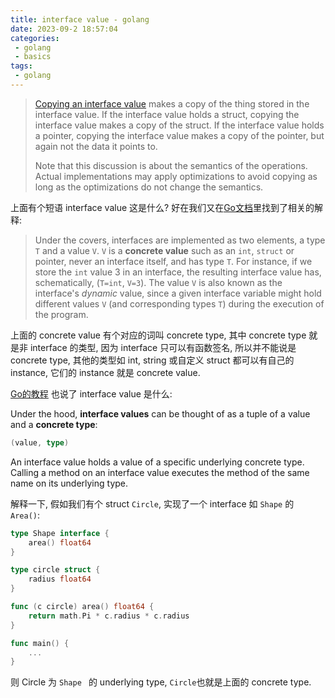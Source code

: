 ```yaml
---
title: interface value - golang
date: 2023-09-2 18:57:04
categories:
 - golang
 - basics
tags:
 - golang
---
```


> [Copying an interface value](https://stackoverflow.com/a/37851764/16317008) makes a copy of the thing stored in the interface value. If the interface value holds a struct, copying the interface value makes a copy of the struct. If the interface value holds a pointer, copying the interface value makes a copy of the pointer, but again not the data it points to.
>
> Note that this discussion is about the semantics of the operations. Actual implementations may apply optimizations to avoid copying as long as the optimizations do not change the semantics.

上面有个短语 interface value 这是什么? 好在我们又在[Go文档](https://go.dev/doc/faq)里找到了相关的解释:

> Under the covers, interfaces are implemented as two elements, a type `T` and a value `V`. `V` is a **concrete value** such as an `int`, `struct` or pointer, never an interface itself, and has type `T`. For instance, if we store the `int` value 3 in an interface, the resulting interface value has, schematically, (`T=int`, `V=3`). The value `V` is also known as the interface's *dynamic* value, since a given interface variable might hold different values `V` (and corresponding types `T`) during the execution of the program. 

上面的 concrete value 有个对应的词叫 concrete type, 其中 concrete type 就是非 interface 的类型, 因为 interface 只可以有函数签名, 所以并不能说是 concrete type, 其他的类型如 int, string 或自定义 struct 都可以有自己的 instance, 它们的 instance 就是 concrete value. 

[Go的教程](https://go.dev/tour/methods/11) 也说了 interface value 是什么:

Under the hood, **interface values** can be thought of as a tuple of a value and a **concrete type**:

```go
(value, type)
```

An interface value holds a value of a specific underlying concrete type. Calling a method on an interface value executes the method of the same name on its underlying type. 

解释一下, 假如我们有个 struct `Circle`, 实现了一个 interface 如 `Shape` 的 `Area()`:

```go
type Shape interface {
	area() float64
}

type circle struct {
	radius float64
}

func (c circle) area() float64 {
	return math.Pi * c.radius * c.radius
}

func main() {
	...
}
```

则 Circle 为 `Shape ` 的 underlying type, `Circle`也就是上面的 concrete type. 